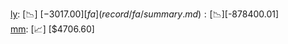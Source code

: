[ly](record/ly/summary.md): [📉] [$-3017.00]  
[fa](record/fa/summary.md): [📉] [$-878400.01]  
[mm](record/mm/summary.md): [📈] [$4706.60]  
